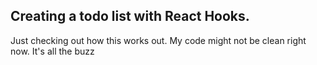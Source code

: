 ## Creating a todo list with React Hooks. 

Just checking out how this works out. My code might not be clean right now. It's all the buzz 
